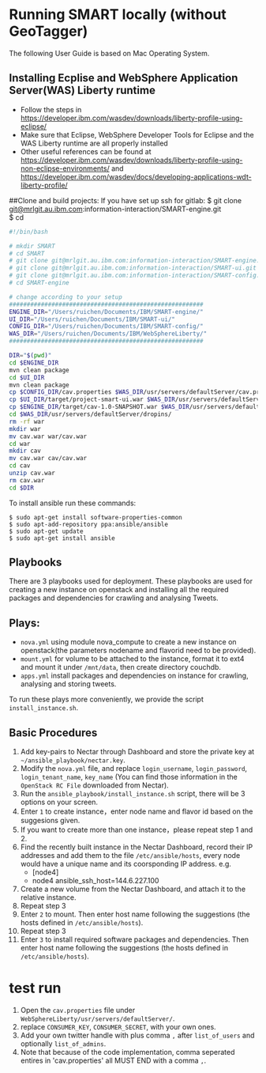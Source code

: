 # Running SMART locally (without GeoTagger)

The following User Guide is based on Mac Operating System. 

## Installing Ecplise and WebSphere Application Server(WAS) Liberty runtime
* Follow the steps in https://developer.ibm.com/wasdev/downloads/liberty-profile-using-eclipse/  
* Make sure that Eclipse, WebSphere Developer Tools for Eclipse and the WAS Liberty runtime are all properly installed
* Other useful references can be found at   https://developer.ibm.com/wasdev/downloads/liberty-profile-using-non-eclipse-environments/ and   https://developer.ibm.com/wasdev/docs/developing-applications-wdt-liberty-profile/  

##Clone and build projects:
If you have set up ssh for gitlab:
$ git clone git@mrlgit.au.ibm.com:information-interaction/SMART-engine.git  
$ cd 

```bash
#!/bin/bash

# mkdir SMART
# cd SMART
# git clone git@mrlgit.au.ibm.com:information-interaction/SMART-engine.git
# git clone git@mrlgit.au.ibm.com:information-interaction/SMART-ui.git
# git clone git@mrlgit.au.ibm.com:information-interaction/SMART-config.git
# cd SMART-engine

# change according to your setup
#######################################################
ENGINE_DIR="/Users/ruichen/Documents/IBM/SMART-engine/"
UI_DIR="/Users/ruichen/Documents/IBM/SMART-ui/"
CONFIG_DIR="/Users/ruichen/Documents/IBM/SMART-config/"
WAS_DIR="/Users/ruichen/Documents/IBM/WebSphereLiberty/"
#######################################################

DIR="$(pwd)"
cd $ENGINE_DIR
mvn clean package
cd $UI_DIR
mvn clean package
cp $CONFIG_DIR/cav.properties $WAS_DIR/usr/servers/defaultServer/cav.properties
cp $UI_DIR/target/project-smart-ui.war $WAS_DIR/usr/servers/defaultServer/dropins/project-smart-ui.war
cp $ENGINE_DIR/target/cav-1.0-SNAPSHOT.war $WAS_DIR/usr/servers/defaultServer/dropins/cav.war
cd $WAS_DIR/usr/servers/defaultServer/dropins/
rm -rf war
mkdir war
mv cav.war war/cav.war 
cd war
mkdir cav
mv cav.war cav/cav.war
cd cav
unzip cav.war 
rm cav.war
cd $DIR
```
To install ansible run these commands:
	
	$ sudo apt-get install software-properties-common
	$ sudo apt-add-repository ppa:ansible/ansible
	$ sudo apt-get update
	$ sudo apt-get install ansible

## Playbooks
There are 3 playbooks used for deployment. These playbooks are used for creating a new instance on openstack and installing all the required packages and dependencies for crawling and analysing Tweets.

## Plays:
* `nova.yml` using module nova_compute to create a new instance on openstack(the parameters nodename and flavorid need to be provided).
* `mount.yml` for volume to be attached to the instance, format it to ext4 and mount it under `/mnt/data`, then create directory couchdb.
* `apps.yml` install packages and dependencies on instance for crawling, analysing and storing tweets.

To run these plays more conveniently, we provide the script `install_instance.sh`.

## Basic Procedures

1.	Add key-pairs to Nectar through Dashboard and store the private key at `~/ansible_playbook/nectar.key`.
2.	Modify the `nova.yml` file, and replace `login_username`, `login_password`, `login_tenant_name`, `key_name` (You can find those information in the `OpenStack RC File` downloaded from Nectar).
3.	Run the `ansible_playbook/install_instance.sh` script, there will be 3 options on your screen.
4.	Enter `1` to create instance，enter node name and flavor id based on the suggesions given.
5.	If you want to create more than one instance，please repeat step 1 and 2.
6.	Find the recently built instance in the Nectar Dashboard, record their IP addresses and add them to the file `/etc/ansible/hosts`, every node would have a unique name and its coorsponding IP address. e.g.
	* [node4]
	* node4 ansible_ssh_host=144.6.227.100
7.	Create a new volume from the Nectar Dashboard, and attach it to the relative instance.
8.	Repeat step 3
9.	Enter `2` to mount. Then enter host name following the suggestions (the hosts defined in `/etc/ansible/hosts`).
10.	Repeat step 3
11.	Enter `3` to install required software packages and dependencies. Then enter host name following the suggestions (the hosts defined in `/etc/ansible/hosts`).

# test run

	
1.	Open the `cav.properties` file under `WebSphereLiberty/usr/servers/defaultServer/`. 
2.	replace `CONSUMER_KEY`, `CONSUMER_SECRET`, with your own ones.
3.	Add your own twitter handle with plus comma `,` after `list_of_users` and optionally `list_of_admins`.
4.	Note that because of the code implementation, comma seperated entires in 'cav.properties' all MUST END with a comma `,`.
